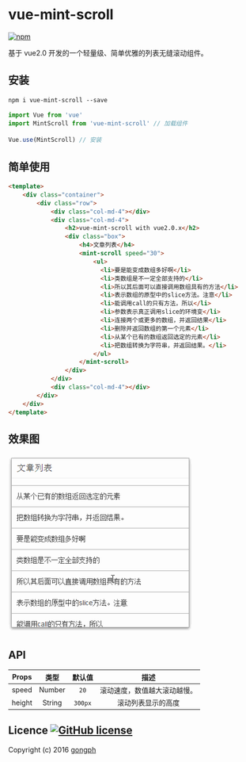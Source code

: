 # vue-mint-scroll
[![npm](https://img.shields.io/badge/npm-v%201.0.3-brightgreen.svg)](https://www.npmjs.com/package/vue-mint-scroll)

基于 vue2.0 开发的一个轻量级、简单优雅的列表无缝滚动组件。

## 安装
```
npm i vue-mint-scroll --save
```

```js
import Vue from 'vue'
import MintScroll from 'vue-mint-scroll' // 加载组件

Vue.use(MintScroll) // 安装
```

## 简单使用
```html
<template>
    <div class="container">
        <div class="row">
            <div class="col-md-4"></div>
            <div class="col-md-4">
                <h2>vue-mint-scroll with vue2.0.x</h2>
                <div class="box">
                    <h4>文章列表</h4>
                    <mint-scroll speed="30">
                        <ul>
                          <li>要是能变成数组多好啊</li>
                          <li>类数组是不一定全部支持的</li>
                          <li>所以其后面可以直接调用数组具有的方法</li>
                          <li>表示数组的原型中的slice方法。注意</li>
                          <li>能调用call的只有方法，所以</li>
                          <li>参数表示真正调用slice的环境变</li>
                          <li>连接两个或更多的数组，并返回结果</li>
                          <li>删除并返回数组的第一个元素</li>
                          <li>从某个已有的数组返回选定的元素</li>
                          <li>把数组转换为字符串，并返回结果。</li>
                        </ul>
                    </mint-scroll>
                </div>
            </div>
            <div class="col-md-4"></div>
        </div>
    </div>
</template>
```

## 效果图
![preview](/media/mint-scroll.gif)

## API
|Props|类型|默认值|描述|
|:---:|:---:|:---:|:---:|
|speed|Number| `20` |滚动速度，数值越大滚动越慢。|
|height|String| `300px`| 滚动列表显示的高度|

## Licence [![GitHub license](https://img.shields.io/badge/license-MIT-blue.svg)](https://raw.githubusercontent.com/gongph/vue-mint-scroll/master/LICENSE)
Copyright (c) 2016 [gongph](https://github.com/gongph) 
